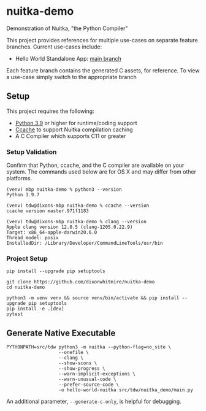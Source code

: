 # nuitka-demo
Demonstration of Nuitka, "the Python Compiler"

This project provides references for multiple use-cases on separate feature branches. Current use-cases include:

- Hello World Standalone App: [main branch](https://github.com/dixonwhitmire/nuitka-demo)

Each feature branch contains the generated C assets, for reference. To view a use-case simply switch to the appropriate branch

## Setup

This project requires the following:

- [Python 3.9](https://www.python.org/downloads/) or higher for runtime/coding support
- [Ccache](https://ccache.dev/documentation.html) to support Nuitka compilation caching
- A C Compiler which supports C11 or greater

### Setup Validation
Confirm that Python, ccache, and the C compiler are available on your system. The commands used below are for OS X and may
differ from other platforms.

```shell
(venv) mbp nuitka-demo % python3 --version
Python 3.9.7

(venv) tdw@dixons-mbp nuitka-demo % ccache --version
ccache version master.971f1183

(venv) tdw@dixons-mbp nuitka-demo % clang --version
Apple clang version 12.0.5 (clang-1205.0.22.9)
Target: x86_64-apple-darwin20.6.0
Thread model: posix
InstalledDir: /Library/Developer/CommandLineTools/usr/bin
```

### Project Setup
```shell
pip install --upgrade pip setuptools

git clone https://github.com/dixonwhitmire/nuitka-demo
cd nuitka-demo

python3 -m venv venv && source venv/bin/activate && pip install --upgrade pip setuptools
pip install -e .[dev]
pytest
```

## Generate Native Executable
```shell
PYTHONPATH=src/tdw python3 -m nuitka --python-flag=no_site \
                   --onefile \
                   --clang \
                   --show-scons \
                   --show-progress \
                   --warn-implicit-exceptions \
                   --warn-unusual-code \
                   --prefer-source-code \
                   -o hello-world-nuitka src/tdw/nuitka_demo/main.py               
```
An additional parameter, `--generate-c-only`, is helpful for debugging. 
